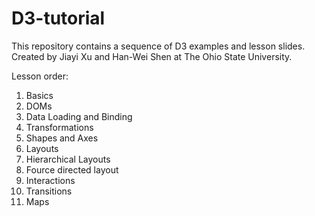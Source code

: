 # D3-tutorial
This repository contains a sequence of D3 examples and lesson slides. Created by Jiayi Xu and Han-Wei Shen at The Ohio State University. 

Lesson order: 

1. Basics
2. DOMs
3. Data Loading and Binding
4. Transformations
5. Shapes and Axes 
6. Layouts
7. Hierarchical Layouts
8. Fource directed layout 
9. Interactions
10. Transitions 
11. Maps 

